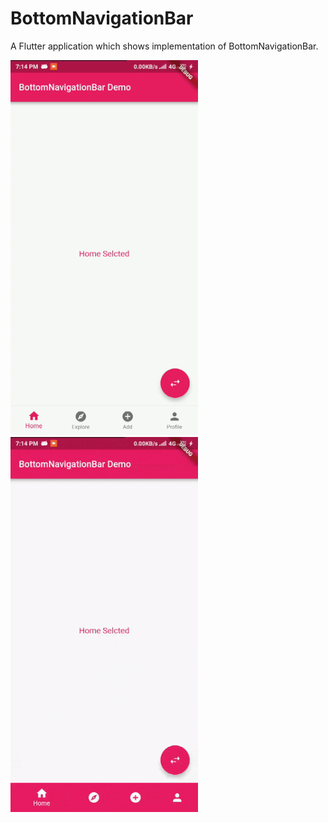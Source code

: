 # BottomNavigationBar

A Flutter application which shows implementation of BottomNavigationBar.

<img src="bottom_navigation_bar_fixed.gif" height="600em" />   <img src="boyyom_navigation_bar_shifting.gif" height="600em" />
